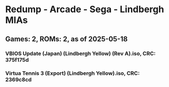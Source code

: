 # Redump - Arcade - Sega - Lindbergh MIAs
## Games: 2, ROMs: 2, as of 2025-05-18

### VBIOS Update (Japan) (Lindbergh Yellow) (Rev A).iso, CRC: 375f175d
### Virtua Tennis 3 (Export) (Lindbergh Yellow).iso, CRC: 2369c8cd
